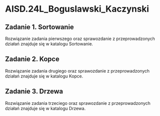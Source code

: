 # AISD.24L_Boguslawski_Kaczynski

## Zadanie 1. Sortowanie
Rozwiązanie zadania pierwszego oraz sprawozdanie z przeprowadzonych działań znajduje się w katalogu Sortowanie.

## Zadanie 2. Kopce
Rozwiązanie zadania drugiego oraz sprawozdanie z przeprowadzonych działań znajduje się w katalogu Kopce.

## Zadanie 3. Drzewa
Rozwiązanie zadania trzeciego oraz sprawozdanie z przeprowadzonych działań znajduje się w katalogu Drzewa.